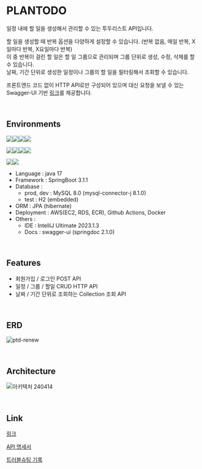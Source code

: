 # PLANTODO
일정 내에 할 일을 생성해서 관리할 수 있는 투두리스트 API입니다.

할 일을 생성할 때 반복 옵션을 다양하게 설정할 수 있습니다. (반복 없음, 매일 반복, X일마다 반복, X요일마다 반복)<br>
이 중 반복이 걸린 할 일은 할 일 그룹으로 관리되며 그룹 단위로 생성, 수정, 삭제를 할 수 있습니다.<br>
날짜, 기간 단위로 생성한 일정이나 그룹의 할 일을 필터링해서 조회할 수 있습니다.<br>

프론트엔드 코드 없이 HTTP API로만 구성되어 있으며 대신 요청을 보낼 수 있는 Swagger-UI 기반 [링크](https://plantodo.site/swagger-ui/index.html)를 제공합니다.

<br>

## Environments

<img src="https://img.shields.io/badge/Java-007396?style=for-the-badge&logo=OpenJDK&logoColor=white"/><img src="https://img.shields.io/badge/springboot-6DB33F?style=for-the-badge&logo=springboot&logoColor=white"><img src="https://img.shields.io/badge/mysql-4479A1?style=for-the-badge&logo=mysql&logoColor=white"><img src="https://img.shields.io/badge/hibernate-59666C?style=for-the-badge&logo=hibernate&logoColor=white">

<img src="https://img.shields.io/badge/amazonec2-FF9900?style=for-the-badge&logo=amazonec2&logoColor=white"><img src="https://img.shields.io/badge/amazonrds-527FFF?style=for-the-badge&logo=amazonrds&logoColor=white"><img src="https://img.shields.io/badge/githubactions-2088FF?style=for-the-badge&logo=githubactions&logoColor=white"><img src="https://img.shields.io/badge/docker-2496ED?style=for-the-badge&logo=docker&logoColor=white">

<img src="https://img.shields.io/badge/swagger-85EA2D?style=for-the-badge&logo=swagger&logoColor=white"><img src="https://img.shields.io/badge/intellijidea-000000?style=for-the-badge&logo=intellijidea&logoColor=white">


- Language : java 17
- Framework : SpringBoot 3.1.1 
- Database :
  - prod, dev : MySQL 8.0 (mysql-connector-j 8.1.0)
  - test : H2 (embedded)
- ORM : JPA (hibernate)
- Deployment : AWS(EC2, RDS, ECR), Github Actions, Docker
- Others :
  - IDE : IntelliJ Ultimate 2023.1.3
  - Docs : swagger-ui (springdoc 2.1.0)

<br>

## Features
- 회원가입 / 로그인 POST API
- 일정 / 그룹 / 할일 CRUD HTTP API
- 날짜 / 기간 단위로 조회하는 Collection 조회 API

<br>

## ERD
![ptd-renew](https://github.com/yeonleaf/plantodo-renew/assets/91470133/d5007cfc-0330-4048-8d96-d764b1ffb94f)

<br>

## Architecture
![아키텍처 240414](https://github.com/yeonleaf/plantodo-renew/assets/91470133/16047f2f-ff49-448d-8033-2ace81c149f4)

<br>

## Link
[링크](https://plantodo.site/swagger-ui/index.html)

[API 명세서](https://documenter.getpostman.com/view/16796529/2s9Y5SWRLp)

[트러블슈팅 기록](https://erratic-leo-4a8.notion.site/PTD-53f9a611c0f341eaa644821ae97f4ee9)
